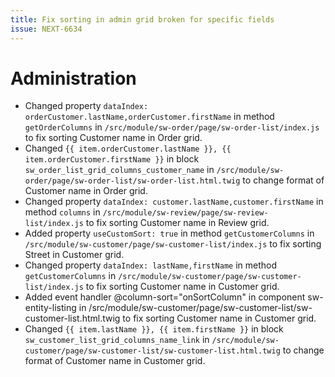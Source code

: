 ```yaml
---
title: Fix sorting in admin grid broken for specific fields
issue: NEXT-6634
---
```

# Administration
* Changed property `dataIndex: orderCustomer.lastName,orderCustomer.firstName` in method `getOrderColumns` in `/src/module/sw-order/page/sw-order-list/index.js` to fix sorting Customer name in Order grid.
* Changed `{{ item.orderCustomer.lastName }}, {{ item.orderCustomer.firstName }}` in block `sw_order_list_grid_columns_customer_name` in `/src/module/sw-order/page/sw-order-list/sw-order-list.html.twig` to change format of Customer name in Order grid.
* Changed property `dataIndex: customer.lastName,customer.firstName` in method `columns` in `/src/module/sw-review/page/sw-review-list/index.js` to fix sorting Customer name in Review grid.
* Added property `useCustomSort: true` in method `getCustomerColumns` in `/src/module/sw-customer/page/sw-customer-list/index.js` to fix sorting Street in Customer grid.
* Changed property `dataIndex: lastName,firstName` in method `getCustomerColumns` in `/src/module/sw-customer/page/sw-customer-list/index.js` to fix sorting Customer name in Customer grid.
* Added event handler @column-sort="onSortColumn" in component sw-entity-listing in /src/module/sw-customer/page/sw-customer-list/sw-customer-list.html.twig to fix sorting Customer name in Customer grid.
* Changed `{{ item.lastName }}, {{ item.firstName }}` in block `sw_customer_list_grid_columns_name_link` in `/src/module/sw-customer/page/sw-customer-list/sw-customer-list.html.twig` to change format of Customer name in Customer grid.
